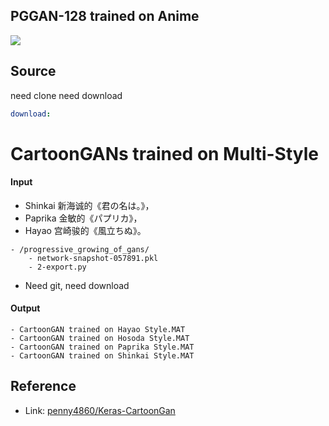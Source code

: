 ## PGGAN-128 trained on Anime

![](https://i.loli.net/2019/10/21/JHRSGwf6DA4p1rj.png)

## Source

need clone need download

```yaml
download: 
```


# CartoonGANs trained on Multi-Style

#### Input

- Shinkai 新海诚的《君の名は。》，
- Paprika 金敏的《パプリカ》，
- Hayao 宫崎骏的《風立ちぬ》。

```
- /progressive_growing_of_gans/
    - network-snapshot-057891.pkl
    - 2-export.py
```

- Need git, need download

#### Output

```
- CartoonGAN trained on Hayao Style.MAT
- CartoonGAN trained on Hosoda Style.MAT
- CartoonGAN trained on Paprika Style.MAT
- CartoonGAN trained on Shinkai Style.MAT
```

## Reference

- Link: [penny4860/Keras-CartoonGan](https://github.com/penny4860/Keras-CartoonGan)


